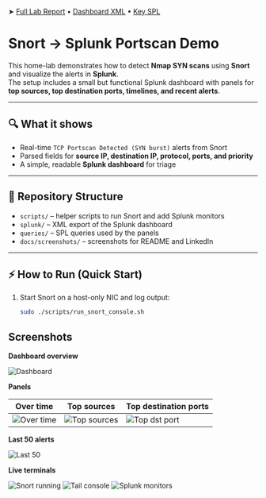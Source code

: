 ➤ [Full Lab Report](docs/REPORT.md) • [Dashboard XML](splunk/snort_portscan_overview.xml) • [Key SPL](scripts/queries/)

# Snort → Splunk Portscan Demo

This home-lab demonstrates how to detect **Nmap SYN scans** using **Snort** and visualize the alerts in **Splunk**.  
The setup includes a small but functional Splunk dashboard with panels for **top sources, top destination ports, timelines, and recent alerts**.  

---

## 🔍 What it shows
- Real-time `TCP Portscan Detected (SYN burst)` alerts from Snort  
- Parsed fields for **source IP, destination IP, protocol, ports, and priority**  
- A simple, readable **Splunk dashboard** for triage  

---

## 📂 Repository Structure
- `scripts/` – helper scripts to run Snort and add Splunk monitors  
- `splunk/` – XML export of the Splunk dashboard  
- `queries/` – SPL queries used by the panels  
- `docs/screenshots/` – screenshots for README and LinkedIn  

---

## ⚡ How to Run (Quick Start)
1. Start Snort on a host-only NIC and log output:  
   ```bash
   sudo ./scripts/run_snort_console.sh


## Screenshots

**Dashboard overview**

![Dashboard](docs/screenshots/dashboard-overview.png)

**Panels**

| Over time | Top sources | Top destination ports |
|---|---|---|
| ![Over time](docs/screenshots/panel-over-time.png) | ![Top sources](docs/screenshots/panel-top-src.png) | ![Top dst port](docs/screenshots/panel-top-dst-port.png) |

**Last 50 alerts**

![Last 50](docs/screenshots/panel-last-50.png)

**Live terminals**

![Snort running](docs/screenshots/terminal-snort-running.jpg)
![Tail console](docs/screenshots/terminal-tail-console.jpg)
![Splunk monitors](docs/screenshots/terminal-splunk-monitors.png)




